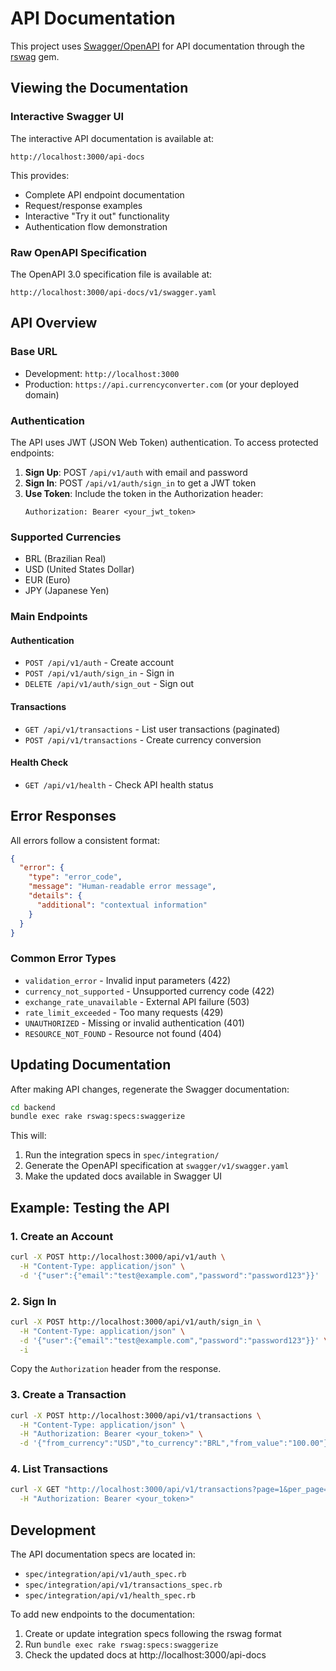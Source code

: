 # API Documentation

This project uses [Swagger/OpenAPI](https://swagger.io/) for API documentation through the [rswag](https://github.com/rswag/rswag) gem.

## Viewing the Documentation

### Interactive Swagger UI

The interactive API documentation is available at:

```
http://localhost:3000/api-docs
```

This provides:
- Complete API endpoint documentation
- Request/response examples
- Interactive "Try it out" functionality
- Authentication flow demonstration

### Raw OpenAPI Specification

The OpenAPI 3.0 specification file is available at:

```
http://localhost:3000/api-docs/v1/swagger.yaml
```

## API Overview

### Base URL
- Development: `http://localhost:3000`
- Production: `https://api.currencyconverter.com` (or your deployed domain)

### Authentication

The API uses JWT (JSON Web Token) authentication. To access protected endpoints:

1. **Sign Up**: POST `/api/v1/auth` with email and password
2. **Sign In**: POST `/api/v1/auth/sign_in` to get a JWT token
3. **Use Token**: Include the token in the Authorization header:
   ```
   Authorization: Bearer <your_jwt_token>
   ```

### Supported Currencies

- BRL (Brazilian Real)
- USD (United States Dollar)
- EUR (Euro)
- JPY (Japanese Yen)

### Main Endpoints

#### Authentication
- `POST /api/v1/auth` - Create account
- `POST /api/v1/auth/sign_in` - Sign in
- `DELETE /api/v1/auth/sign_out` - Sign out

#### Transactions
- `GET /api/v1/transactions` - List user transactions (paginated)
- `POST /api/v1/transactions` - Create currency conversion

#### Health Check
- `GET /api/v1/health` - Check API health status

## Error Responses

All errors follow a consistent format:

```json
{
  "error": {
    "type": "error_code",
    "message": "Human-readable error message",
    "details": {
      "additional": "contextual information"
    }
  }
}
```

### Common Error Types

- `validation_error` - Invalid input parameters (422)
- `currency_not_supported` - Unsupported currency code (422)
- `exchange_rate_unavailable` - External API failure (503)
- `rate_limit_exceeded` - Too many requests (429)
- `UNAUTHORIZED` - Missing or invalid authentication (401)
- `RESOURCE_NOT_FOUND` - Resource not found (404)

## Updating Documentation

After making API changes, regenerate the Swagger documentation:

```bash
cd backend
bundle exec rake rswag:specs:swaggerize
```

This will:
1. Run the integration specs in `spec/integration/`
2. Generate the OpenAPI specification at `swagger/v1/swagger.yaml`
3. Make the updated docs available in Swagger UI

## Example: Testing the API

### 1. Create an Account
```bash
curl -X POST http://localhost:3000/api/v1/auth \
  -H "Content-Type: application/json" \
  -d '{"user":{"email":"test@example.com","password":"password123"}}'
```

### 2. Sign In
```bash
curl -X POST http://localhost:3000/api/v1/auth/sign_in \
  -H "Content-Type: application/json" \
  -d '{"user":{"email":"test@example.com","password":"password123"}}' \
  -i
```

Copy the `Authorization` header from the response.

### 3. Create a Transaction
```bash
curl -X POST http://localhost:3000/api/v1/transactions \
  -H "Content-Type: application/json" \
  -H "Authorization: Bearer <your_token>" \
  -d '{"from_currency":"USD","to_currency":"BRL","from_value":"100.00"}'
```

### 4. List Transactions
```bash
curl -X GET "http://localhost:3000/api/v1/transactions?page=1&per_page=20" \
  -H "Authorization: Bearer <your_token>"
```

## Development

The API documentation specs are located in:
- `spec/integration/api/v1/auth_spec.rb`
- `spec/integration/api/v1/transactions_spec.rb`
- `spec/integration/api/v1/health_spec.rb`

To add new endpoints to the documentation:
1. Create or update integration specs following the rswag format
2. Run `bundle exec rake rswag:specs:swaggerize`
3. Check the updated docs at http://localhost:3000/api-docs
